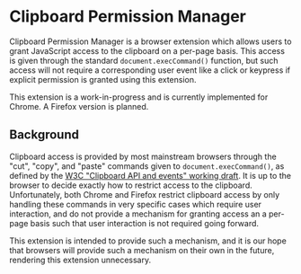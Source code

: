Clipboard Permission Manager
============================

Clipboard Permission Manager is a browser extension which allows users to grant
JavaScript access to the clipboard on a per-page basis. This access is given
through the standard `document.execCommand()` function, but such access will
not require a corresponding user event like a click or keypress if explicit
permission is granted using this extension.

This extension is a work-in-progress and is currently implemented for Chrome. A
Firefox version is planned.

Background
----------

Clipboard access is provided by most mainstream browsers through the "cut",
"copy", and "paste" commands given to `document.execCommand()`, as defined by
the [W3C "Clipboard API and events" working
draft](https://www.w3.org/TR/clipboard-apis/). It is up to the browser to
decide exactly how to restrict access to the clipboard. Unfortunately, both
Chrome and Firefox restrict clipboard access by only handling these commands in
very specific cases which require user interaction, and do not provide a
mechanism for granting access an a per-page basis such that user interaction is
not required going forward.

This extension is intended to provide such a mechanism, and it is our hope that
browsers will provide such a mechanism on their own in the future, rendering
this extension unnecessary.

